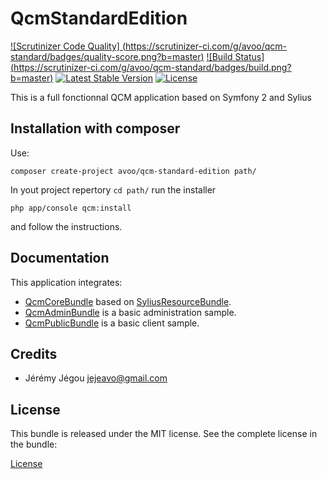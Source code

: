 QcmStandardEdition
===========================

[![Scrutinizer Code Quality]
(https://scrutinizer-ci.com/g/avoo/qcm-standard/badges/quality-score.png?b=master)](https://scrutinizer-ci.com/g/avoo/SerializerTranslationBundle/?branch=master)
[![Build Status]
(https://scrutinizer-ci.com/g/avoo/qcm-standard/badges/build.png?b=master)](https://scrutinizer-ci.com/g/avoo/SerializerTranslationBundle/build-status/master)
[![Latest Stable Version](https://poser.pugx.org/avoo/qcm-standard-edition/v/stable)](https://packagist.org/packages/avoo/qcm-standard-edition)
[![License](https://poser.pugx.org/avoo/qcm-standard-edition/license)](https://packagist.org/packages/avoo/qcm-standard-edition)

This is a full fonctionnal QCM application based on Symfony 2 and Sylius

Installation with composer
--------------------------

Use:

``` shell
composer create-project avoo/qcm-standard-edition path/
```

In yout project repertory `cd path/` run the installer

``` shell
php app/console qcm:install
```

and follow the instructions.


Documentation
-------------

This application integrates:
* [QcmCoreBundle](https://github.com/avoo/QcmCoreBundle) based on [SyliusResourceBundle](https://github.com/Sylius/SyliusResourceBundle).
* [QcmAdminBundle](https://github.com/avoo/QcmAdminBundle) is a basic administration sample.
* [QcmPublicBundle](https://github.com/avoo/QcmPublicBundle) is a basic client sample.


Credits
-------

* Jérémy Jégou <jejeavo@gmail.com>


License
-------

This bundle is released under the MIT license. See the complete license in the bundle:

[License](https://github.com/avoo/qcm-standard/blob/master/LICENSE)
